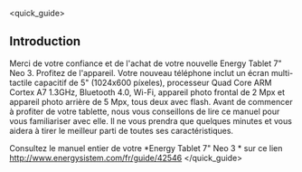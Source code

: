 <quick_guide>
##  Introduction

Merci de votre confiance et de l'achat de votre nouvelle Energy Tablet 7" Neo 3. Profitez de l'appareil.
Votre nouveau téléphone inclut un écran multi-tactile capacitif de 5" (1024x600 píxeles), processeur Quad Core ARM Cortex A7 1.3GHz, Bluetooth 4.0, Wi-Fi, appareil photo frontal de 2 Mpx et appareil photo arrière de 5 Mpx, tous deux avec flash.
Avant de commencer à profiter de votre tablette, nous vous conseillons de lire ce manuel pour vous familiariser avec elle. Il ne vous prendra que quelques minutes et vous aidera à tirer le meilleur parti de toutes ses caractéristiques.



<unique> Consultez le manuel entier de votre *Energy Tablet 7" Neo 3 * sur ce lien http://www.energysistem.com/fr/guide/42546 </unique> </quick_guide>
